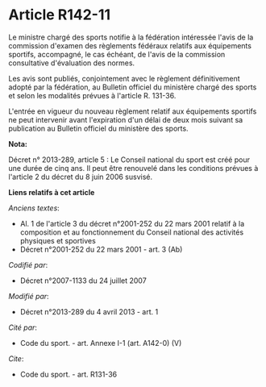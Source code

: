 # Article R142-11

Le ministre chargé des sports notifie à la fédération intéressée l'avis de la commission d'examen des règlements fédéraux
relatifs aux équipements sportifs, accompagné, le cas échéant, de l'avis de la commission consultative d'évaluation des
normes. 

Les avis sont publiés, conjointement avec le règlement définitivement adopté par la fédération, au Bulletin officiel du
ministère chargé des sports et selon les modalités prévues à l'article R. 131-36. 

L'entrée en vigueur du nouveau règlement relatif aux équipements sportifs ne peut intervenir avant l'expiration d'un délai de
deux mois suivant sa publication au Bulletin officiel du ministère des sports.

**Nota:**

Décret n° 2013-289, article 5 : Le Conseil national du sport est créé pour une durée de cinq ans. Il peut être renouvelé dans
les conditions prévues à l'article 2 du décret du 8 juin 2006 susvisé.

**Liens relatifs à cet article**

_Anciens textes_:

  - Al. 1 de l'article 3 du décret n°2001-252 du 22 mars 2001 relatif à la composition et au fonctionnement du Conseil national des activités physiques et sportives
  - Décret n°2001-252 du 22 mars 2001 - art. 3 (Ab)

_Codifié par_:

  - Décret n°2007-1133 du 24 juillet 2007

_Modifié par_:

  - Décret n°2013-289 du 4 avril 2013 - art. 1

_Cité par_:

  - Code du sport. - art. Annexe I-1 (art. A142-0) (V)

_Cite_:

  - Code du sport. - art. R131-36
